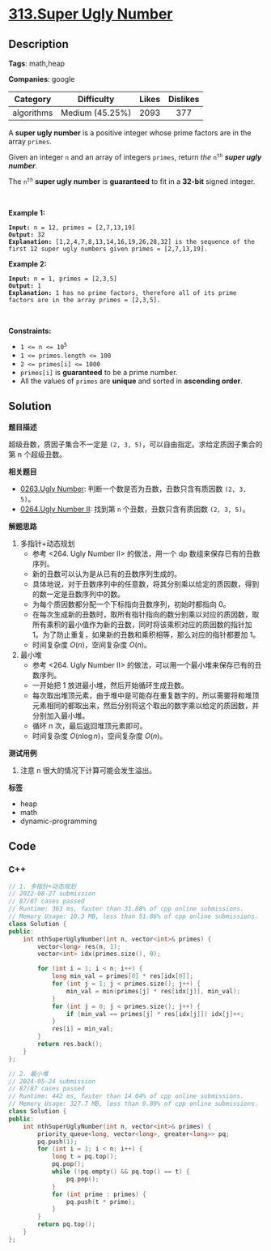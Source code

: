 # [313.Super Ugly Number](https://leetcode.com/problems/super-ugly-number/description/)

## Description

**Tags**: math,heap

**Companies**: google

|  Category  |   Difficulty    | Likes | Dislikes |
| :--------: | :-------------: | :---: | :------: |
| algorithms | Medium (45.25%) | 2093  |   377    |

<p>A <strong>super ugly number</strong> is a positive integer whose prime factors are in the array <code>primes</code>.</p>
<p>Given an integer <code>n</code> and an array of integers <code>primes</code>, return <em>the</em> <code>n<sup>th</sup></code> <em><strong>super ugly number</strong></em>.</p>
<p>The <code>n<sup>th</sup></code> <strong>super ugly number</strong> is <strong>guaranteed</strong> to fit in a <strong>32-bit</strong> signed integer.</p>
<p>&nbsp;</p>
<p><strong class="example">Example 1:</strong></p>
<pre><code><strong>Input:</strong> n = 12, primes = [2,7,13,19]
<strong>Output:</strong> 32
<strong>Explanation:</strong> [1,2,4,7,8,13,14,16,19,26,28,32] is the sequence of the first 12 super ugly numbers given primes = [2,7,13,19].</code></pre>
<p><strong class="example">Example 2:</strong></p>
<pre><code><strong>Input:</strong> n = 1, primes = [2,3,5]
<strong>Output:</strong> 1
<strong>Explanation:</strong> 1 has no prime factors, therefore all of its prime factors are in the array primes = [2,3,5].</code></pre>
<p>&nbsp;</p>
<p><strong>Constraints:</strong></p>
<ul>
  <li><code>1 &lt;= n &lt;= 10<sup>5</sup></code></li>
  <li><code>1 &lt;= primes.length &lt;= 100</code></li>
  <li><code>2 &lt;= primes[i] &lt;= 1000</code></li>
  <li><code>primes[i]</code> is <strong>guaranteed</strong> to be a prime number.</li>
  <li>All the values of <code>primes</code> are <strong>unique</strong> and sorted in <strong>ascending order</strong>.</li>
</ul>

## Solution

**题目描述**

超级丑数，质因子集合不一定是 `(2, 3, 5)`，可以自由指定。求给定质因子集合的第 n 个超级丑数。

**相关题目**

- [0263.Ugly Number](./0263.ugly-number.md): 判断一个数是否为丑数，丑数只含有质因数 `(2, 3, 5)`。
- [0264.Ugly Number II](./0264.ugly-number-ii.md): 找到第 `n` 个丑数，丑数只含有质因数 `(2, 3, 5)`。

**解题思路**

1. 多指针+动态规划
   - 参考 <264. Ugly Number II> 的做法，用一个 dp 数组来保存已有的丑数序列。
   - 新的丑数可以认为是从已有的丑数序列生成的。
   - 具体地说，对于丑数序列中的任意数，将其分别乘以给定的质因数，得到的数一定是丑数序列中的数。
   - 为每个质因数都分配一个下标指向丑数序列，初始时都指向 0。
   - 在每次生成新的丑数时，取所有指针指向的数分别乘以对应的质因数，取所有乘积的最小值作为新的丑数，同时将该乘积对应的质因数的指针加 1。为了防止重复，如果新的丑数和乘积相等，那么对应的指针都要加 1。
   - 时间复杂度 $O(n)$，空间复杂度 $O(n)$。
2. 最小堆
   - 参考 <264. Ugly Number II> 的做法，可以用一个最小堆来保存已有的丑数序列。
   - 一开始把 1 放进最小堆，然后开始循环生成丑数。
   - 每次取出堆顶元素，由于堆中是可能存在重复数字的，所以需要将和堆顶元素相同的都取出来，然后分别将这个取出的数字乘以给定的质因数，并分别加入最小堆。
   - 循环 n 次，最后返回堆顶元素即可。
   - 时间复杂度 $O(n \log n)$，空间复杂度 $O(n)$。

**测试用例**

1. 注意 n 很大的情况下计算可能会发生溢出。

**标签**

- heap
- math
- dynamic-programming

<!-- code start -->
## Code

### C++

```cpp
// 1. 多指针+动态规划
// 2022-08-27 submission
// 87/87 cases passed
// Runtime: 363 ms, faster than 31.88% of cpp online submissions.
// Memory Usage: 10.3 MB, less than 51.86% of cpp online submissions.
class Solution {
public:
    int nthSuperUglyNumber(int n, vector<int>& primes) {
        vector<long> res(n, 1);
        vector<int> idx(primes.size(), 0);

        for (int i = 1; i < n; i++) {
            long min_val = primes[0] * res[idx[0]];
            for (int j = 1; j < primes.size(); j++) {
                min_val = min(primes[j] * res[idx[j]], min_val);
            }
            for (int j = 0; j < primes.size(); j++) {
                if (min_val == primes[j] * res[idx[j]]) idx[j]++;
            }
            res[i] = min_val;
        }
        return res.back();
    }
};
```

```cpp
// 2. 最小堆
// 2024-05-24 submission
// 87/87 cases passed
// Runtime: 442 ms, faster than 14.04% of cpp online submissions.
// Memory Usage: 327.7 MB, less than 9.89% of cpp online submissions.
class Solution {
public:
    int nthSuperUglyNumber(int n, vector<int>& primes) {
        priority_queue<long, vector<long>, greater<long>> pq;
        pq.push(1);
        for (int i = 1; i < n; i++) {
            long t = pq.top();
            pq.pop();
            while (!pq.empty() && pq.top() == t) {
                pq.pop();
            }
            for (int prime : primes) {
                pq.push(t * prime);
            }
        }
        return pq.top();
    }
};
```

<!-- code end -->
